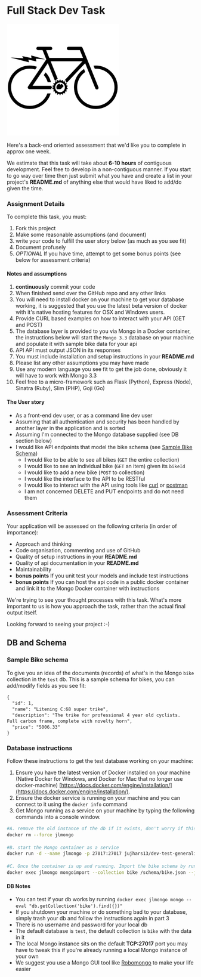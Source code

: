 # Full Stack Dev Task

![on my mf bike](favicon.png)

Here's a back-end oriented assessment that we'd like you to complete in approx one week.

We estimate that this task will take about **6-10 hours** of contiguous development.  Feel free to develop in a non-contiguous manner.
If you start to go way over time then just submit what you have and create a list in your project's **README.md** of anything else that would have liked to add/do given the time.

### Assignment Details
To complete this task, you must:

1. Fork this project
2. Make some reasonable assumptions (and document)
3. write your code to fulfill the user story below (as much as you see fit)
4. Document profusely
5. *OPTIONAL* If you have time, attempt to get some bonus points (see below for assessment criteria)

#### Notes and assumptions

1. **continuously** commit your code
2. When finished send over the GitHub repo and any other links
3. You will need to install docker on your machine to get your database working, it is suggested that you use the latest beta version of docker with it's native hosting features for OSX and Windows users.
4. Provide CURL based examples on how to interact with your API (GET and POST)
5. The database layer is provided to you via Mongo in a Docker container, the instructions below will start the `Mongo 3.3` database on your machine and populate it with sample bike data for your api
6. API API must output JSON in its responses
7. You must include installation and setup instructions in your **README.md**
8. Please list any other assumptions you may have made
9. Use any modern language you see fit to get the job done, obviously it will have to work with Mongo 3.3
10. Feel free to a micro-framework such as Flask (Python), Express (Node), Sinatra (Ruby), Slim (PHP), Goji (Go)

#### The User story

- As a front-end dev user, or as a command line dev user
- Assuming that all authentication and security has been handled by another layer in the application and is sorted
- Assuming I'm connected to the Mongo database supplied (see DB section below)
- I would like API endpoints that model the bike schema (see [Sample Bike Schema](schema/bike.json))
  - I would like to be able to see all bikes (`GET` the entire collection)
  - I would like to see an individual bike (`GET` an item) given its `bikeId`
  - I would like to add a new bike (`POST` to collection)
  - I would like the interface to the API to be RESTful
  - I would like to interact with the API using tools like [curl](https://curl.haxx.se/) or [postman](https://www.getpostman.com/)
  - I am not concerned DELETE and PUT endpoints and do not need them

### Assessment Criteria

Your application will be assessed on the following criteria (in order of importance):

- Approach and thinking
- Code organisation, commenting and use of GitHub
- Quality of setup instructions in your **README.md**
- Quality of api documentation in your **README.md**
- Maintainability
- **bonus points** If you unit test your models and include test instructions
- **bonus points** If you can host the api code in a public docker container and link it to the Mongo Docker container with instructions

We're trying to see your thought processes with this task. What's more important to us is how you approach the task, rather than the actual final output itself.

Looking forward to seeing your project :-)

## DB and Schema

### Sample Bike schema
To give you an idea of the documents (records) of what's in the Mongo `bike` collection in the `test` db.  This is a sample schema for bikes, you can add/modify fields as you see fit:

```
{
  "id": 1,
  "name": "Litening C:68 super trike",
  "description": "The trike for professional 4 year old cyclists.  Full carbon frame, complete with novelty horn",
  "price": "5006.33"
}
```

### Database instructions

Follow these instructions to get the test database working on your machine:

1. Ensure you have the latest version of Docker installed on your machine (Native Docker for Windows, and Docker for Mac that no longer use docker-machine) [https://docs.docker.com/engine/installation/](https://docs.docker.com/engine/installation/).
2. Ensure the docker service is running on your machine and you can connect to it using the `docker info` command
3. Get Mongo running as a service on your machine by typing the following commands into a console window.
```bash
#A. remove the old instance of the db if it exists, don't worry if this errors 
docker rm --force jlmongo

#B. start the Mongo container as a service
docker run -d --name jlmongo -p 27017:27017 jujhars13/dev-test-generalist-mongo:latest

#C. Once the container is up and running. Import the bike schema by running this command in
docker exec jlmongo mongoimport --collection bike /schema/bike.json --jsonArray

```

#### DB Notes

- You can test if your db works by running `docker exec jlmongo mongo --eval "db.getCollection('bike').find({})"` 
- If you shutdown your machine or do something bad to your database, simply trash your db and follow the instructions again in part 3
- There is no username and password for your local db
- The default database is `test`, the default collection is `bike` with the data in it
- The local Mongo instance sits on the default **TCP:27017** port you may have to tweak this if you're already running a local Mongo instance of your own
- We suggest you use a Mongo GUI tool like [Robomongo](https://robomongo.org/) to make your life easier